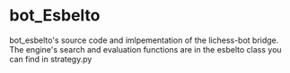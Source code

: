 # bot_Esbelto
bot_esbelto's source code and imlpementation of the lichess-bot bridge. The engine's search and evaluation functions are in the esbelto class you can find in strategy.py
